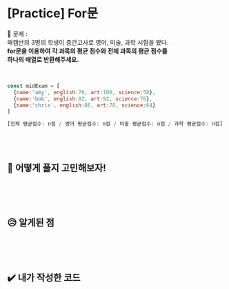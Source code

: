 # [Practice] For문

💙 문제 :  
패캠반의 3명의 학생이 중간고사로 영어, 미술, 과학 시험을 봤다.  
**for문을 이용하여 각 과목의 평균 점수와 전체 과목의 평균 점수를**   
**하나의 배열로 반환해주세요.**

<br>

```javascript
const midExam = [
  {name:'amy', english:78, art:100, science:58},
  {name:'bob', english:82, art:92, science:76},
  {name:'chris', english:86, art:78, science:64}
]

[전체 평균점수: n점 / 영어 평균점수: n점 / 미술 평균점수: n점 / 과학 평균점수: n점]
```

<br>
<br>

## 🤔 어떻게 풀지 고민해보자!

<br>


<br>
<br>

## 😥 알게된 점

<br>

<br>
<br>


## ✔️ 내가 작성한 코드

```javascript

```